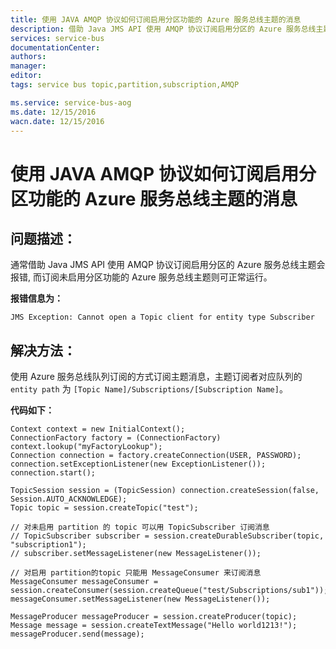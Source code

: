```yaml
---
title: 使用 JAVA AMQP 协议如何订阅启用分区功能的 Azure 服务总线主题的消息
description: 借助 Java JMS API 使用 AMQP 协议订阅启用分区的 Azure 服务总线主题的消息
services: service-bus
documentationCenter: 
authors: 
manager: 
editor: 
tags: service bus topic,partition,subscription,AMQP

ms.service: service-bus-aog
ms.date: 12/15/2016
wacn.date: 12/15/2016
---
```


# 使用 JAVA AMQP 协议如何订阅启用分区功能的 Azure 服务总线主题的消息  

## 问题描述：  

通常借助 Java JMS API 使用 AMQP 协议订阅启用分区的 Azure 服务总线主题会报错, 而订阅未启用分区功能的  Azure 服务总线主题则可正常运行。  

**报错信息为：**  

    JMS Exception: Cannot open a Topic client for entity type Subscriber

## 解决方法：  

使用 Azure 服务总线队列订阅的方式订阅主题消息，主题订阅者对应队列的 `entity path` 为  `[Topic Name]/Subscriptions/[Subscription Name]`。

**代码如下：**  

    Context context = new InitialContext();
    ConnectionFactory factory = (ConnectionFactory) context.lookup("myFactoryLookup");
    Connection connection = factory.createConnection(USER, PASSWORD);
    connection.setExceptionListener(new ExceptionListener());
    connection.start();

    TopicSession session = (TopicSession) connection.createSession(false, Session.AUTO_ACKNOWLEDGE);
    Topic topic = session.createTopic("test");

    // 对未启用 partition 的 topic 可以用 TopicSubscriber 订阅消息
    // TopicSubscriber subscriber = session.createDurableSubscriber(topic, "subscription1");
    // subscriber.setMessageListener(new MessageListener());

    // 对启用 partition的topic 只能用 MessageConsumer 来订阅消息
    MessageConsumer messageConsumer = session.createConsumer(session.createQueue("test/Subscriptions/sub1"));
    messageConsumer.setMessageListener(new MessageListener());

    MessageProducer messageProducer = session.createProducer(topic);
    Message message = session.createTextMessage("Hello world1213!");
    messageProducer.send(message);